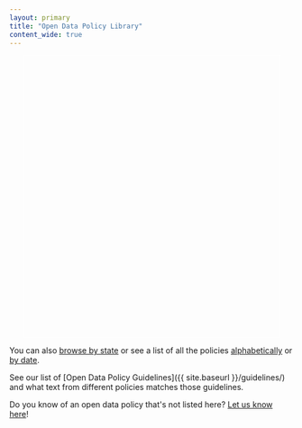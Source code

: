 ```yaml
---
layout: primary
title: "Open Data Policy Library"
content_wide: true
---
```


<link rel="stylesheet" type="text/css" href="//cdnjs.cloudflare.com/ajax/libs/leaflet/1.0.0/leaflet.css" />
<script src="//cdnjs.cloudflare.com/ajax/libs/leaflet/1.0.0/leaflet.js"></script>
<div style="padding:0 25px;"><div id="mapid" style="border:1px solid #fff; width:100%; height:500px;"></div></div>
<script type="text/javascript" src="{{ site.baseurl }}/assets/js/open-data-map.js"></script>

<!-- *Red markers indicate [What Works Cities](https://whatworkscities.bloomberg.org/cities/).* -->

You can also [browse by state](states/) or see a list of all the policies [alphabetically](all/) or [by date](by-date/).

See our list of [Open Data Policy Guidelines]({{ site.baseurl }}/guidelines/) and what text from different policies matches those guidelines.

Do you know of an open data policy that's not listed here? [Let us know here](https://docs.google.com/forms/d/e/1FAIpQLSewhk2jtp9JJlkUruDSj4Lzi8BvQBS2GYwz3d0m8bNhzCym4g/viewform)!
